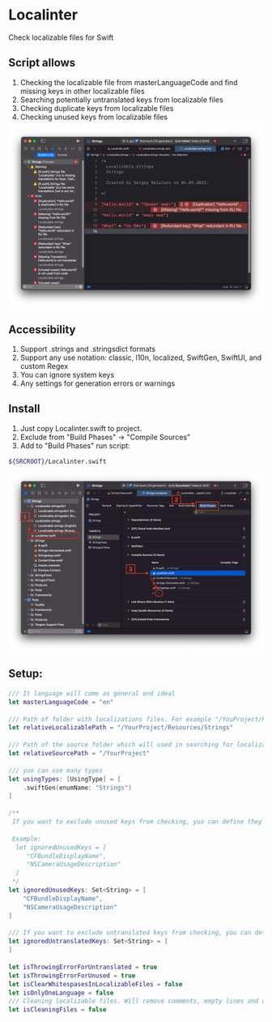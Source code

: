# Localinter

Check localizable files for Swift

## Script allows

 1. Checking the localizable file from masterLanguageCode and find missing keys in other localizable files
 2. Searching potentially untranslated keys from localizable files
 3. Checking duplicate keys from localizable files
 4. Checking unused keys from localizable files

![](Screens/3.png)

## Accessibility

1. Support .strings and .stringsdict formats
2. Support any use notation: classic, l10n, localized, SwiftGen, SwiftUI, and custom Regex
3. You can ignore system keys
4. Any settings for generation errors or warnings

## Install

1. Just copy Localinter.swift to project.
2. Exclude from "Build Phases" -> "Compile Sources"
3. Add to "Build Phases" run script:
```bash
${SRCROOT}/Localinter.swift
```
![](Screens/1.png)

## Setup:

```swift
/// It language will come as general and ideal
let masterLanguageCode = "en"

/// Path of folder with localizations files. For example "/YouProject/Resources/Languages"
let relativeLocalizablePath = "/YourProject/Resources/Strings"

/// Path of the source folder which will used in searching for localization keys you actually use in your project. For Example "/YouProject/Source"
let relativeSourcePath = "/YourProject"

/// yuo can use many types
let usingTypes: [UsingType] = [
    .swiftGen(enumName: "Strings")
]

/**
 If you want to exclude unused keys from checking, yuo can define they this

 Example:
  let ignoredUnusedKeys = [
     "CFBundleDisplayName",
     "NSCameraUsageDescription"
  ]
 */
let ignoredUnusedKeys: Set<String> = [
    "CFBundleDisplayName",
    "NSCameraUsageDescription"
]

/// If you want to exclude untranslated keys from checking, you can define they this
let ignoredUntranslatedKeys: Set<String> = [
]

let isThrowingErrorForUntranslated = true
let isThrowingErrorForUnused = true
let isClearWhitespasesInLocalizableFiles = false
let isOnlyOneLanguage = false
/// Cleaning localizable files. Will remove comments, empty lines and order your keys by alphabetical.
let isCleaningFiles = false
```
